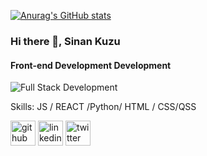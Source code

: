

<!--
**sinankuzu/sinankuzu** is a ✨ _special_ ✨ repository because its `README.md` (this file) appears on your GitHub profile.

Here are some ideas to get you started:

- 🔭 I’m currently working on ...
- 🌱 I’m currently learning ...
- 👯 I’m looking to collaborate on ...
- 🤔 I’m looking for help with ...
- 💬 Ask me about ...
- 📫 How to reach me: ...
- 😄 Pronouns: ...
- ⚡ Fun fact: ...
-->


[![Anurag's GitHub stats](https://github-readme-stats.vercel.app/api?username=sinankuzu)](https://github.com/anuraghazra/github-readme-stats)
### Hi there 👋, Sinan Kuzu
#### Front-end Development Development
![Full Stack Development](https://4.bp.blogspot.com/-1PsTPGMBDGY/VxYPEqV3dvI/AAAAAAAAJxk/E33dyemsG7MKpthT0BkQqzdQod_xPUP9QCLcB/s1600/code-1076536_640.jpg)


Skills: JS / REACT /Python/ HTML / CSS/QSS



[<img src='https://cdn.jsdelivr.net/npm/simple-icons@3.0.1/icons/github.svg' alt='github' height='40'>](https://github.com/sinankuzu)  [<img src='https://cdn.jsdelivr.net/npm/simple-icons@3.0.1/icons/linkedin.svg' alt='linkedin' height='40'>](https://www.linkedin.com/in/abdullah-sinan-kuzu/)  [<img src='https://cdn.jsdelivr.net/npm/simple-icons@3.0.1/icons/twitter.svg' alt='twitter' height='40'>](https://twitter.com/sinan_kuzu)  

